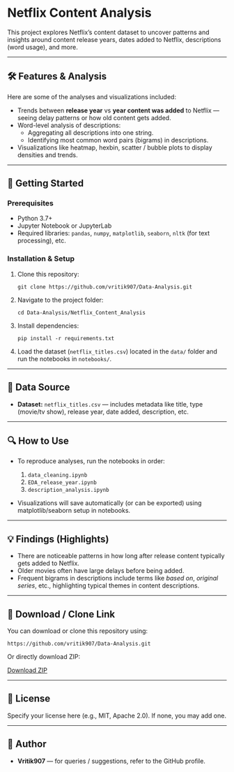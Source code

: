 # Netflix Content Analysis

This project explores Netflix’s content dataset to uncover patterns and insights around content release years, dates added to Netflix, descriptions (word usage), and more.

---

## 🛠 Features & Analysis

Here are some of the analyses and visualizations included:

- Trends between **release year** vs **year content was added** to Netflix — seeing delay patterns or how old content gets added.  
- Word-level analysis of descriptions:  
  - Aggregating all descriptions into one string.  
  - Identifying most common word pairs (bigrams) in descriptions.  
- Visualizations like heatmap, hexbin, scatter / bubble plots to display densities and trends.

---

## 🚀 Getting Started

### Prerequisites

- Python 3.7+  
- Jupyter Notebook or JupyterLab  
- Required libraries: `pandas`, `numpy`, `matplotlib`, `seaborn`, `nltk` (for text processing), etc.

### Installation & Setup

1. Clone this repository:
   ```
   git clone https://github.com/vritik907/Data-Analysis.git
   ```

2. Navigate to the project folder:
   ```
   cd Data-Analysis/Netflix_Content_Analysis
   ```

3. Install dependencies:
   ```
   pip install -r requirements.txt
   ```

4. Load the dataset (`netflix_titles.csv`) located in the `data/` folder and run the notebooks in `notebooks/`.

---

## 📁 Data Source

- **Dataset:** `netflix_titles.csv` — includes metadata like title, type (movie/tv show), release year, date added, description, etc.

---

## 🔍 How to Use

- To reproduce analyses, run the notebooks in order:
  1. `data_cleaning.ipynb`  
  2. `EDA_release_year.ipynb`  
  3. `description_analysis.ipynb`

- Visualizations will save automatically (or can be exported) using matplotlib/seaborn setup in notebooks.

---

## 💡 Findings (Highlights)

- There are noticeable patterns in how long after release content typically gets added to Netflix.  
- Older movies often have large delays before being added.  
- Frequent bigrams in descriptions include terms like *based on*, *original series*, etc., highlighting typical themes in content descriptions.

---

## 🔗 Download / Clone Link

You can download or clone this repository using:

```
https://github.com/vritik907/Data-Analysis.git
```

Or directly download ZIP:

[Download ZIP](https://github.com/vritik907/Data-Analysis/archive/refs/heads/main.zip)

---

## 📄 License

Specify your license here (e.g., MIT, Apache 2.0). If none, you may add one.

---

## 👤 Author

- **Vritik907** — for queries / suggestions, refer to the GitHub profile.
